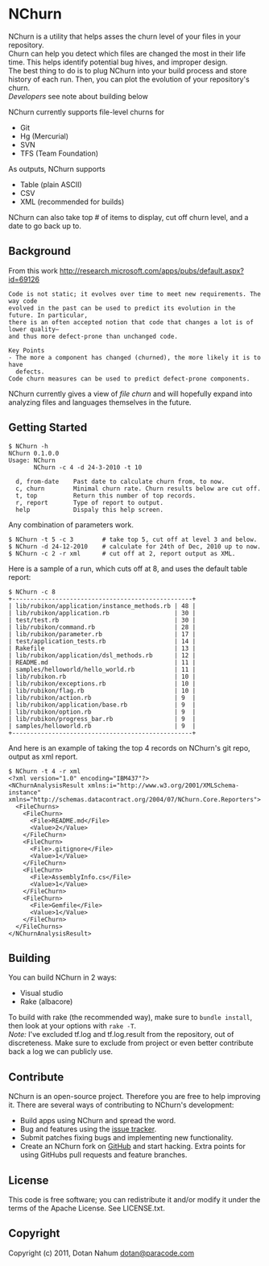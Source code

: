 NChurn
======

NChurn is a utility that helps asses the churn level of your files in your repository.  
Churn can help you detect which files are changed the most in their life time. This helps identify potential bug hives, and improper design.  
The best thing to do is to plug NChurn into your build process and store history of each run. Then, you can plot the evolution of your repository's churn.  
_Developers_ see note about building below

NChurn currently supports file-level churns for

* Git
* Hg (Mercurial)
* SVN
* TFS (Team Foundation)


As outputs, NChurn supports

* Table (plain ASCII)
* CSV
* XML (recommended for builds)


NChurn can also take top # of items to display, cut off churn level, and a date to go back up to.

Background
----------------
From this work http://research.microsoft.com/apps/pubs/default.aspx?id=69126

    Code is not static; it evolves over time to meet new requirements. The way code
    evolved in the past can be used to predict its evolution in the future. In particular,
    there is an often accepted notion that code that changes a lot is of lower quality—
    and thus more defect-prone than unchanged code.

    Key Points
    - The more a component has changed (churned), the more likely it is to have
      defects.
    Code churn measures can be used to predict defect-prone components.

NChurn currently gives a view of *file churn* and will hopefully expand into analyzing files and languages themselves in the future.

Getting Started
---------------

	$ NChurn -h
	NChurn 0.1.0.0
	Usage: NChurn
	       NChurn -c 4 -d 24-3-2010 -t 10

	  d, from-date    Past date to calculate churn from, to now.
	  c, churn        Minimal churn rate. Churn results below are cut off.
	  t, top          Return this number of top records.
	  r, report       Type of report to output.
	  help            Dispaly this help screen.

  
Any combination of parameters work.

	$ NChurn -t 5 -c 3        # take top 5, cut off at level 3 and below.
	$ NChurn -d 24-12-2010    # calculate for 24th of Dec, 2010 up to now.
	$ NChurn -c 2 -r xml      # cut off at 2, report output as XML.

Here is a sample of a run, which cuts off at 8, and uses the default table report:

	$ NChurn -c 8
	+--------------------------------------------------+
	| lib/rubikon/application/instance_methods.rb | 48 |
	| lib/rubikon/application.rb                  | 30 |
	| test/test.rb                                | 30 |
	| lib/rubikon/command.rb                      | 28 |
	| lib/rubikon/parameter.rb                    | 17 |
	| test/application_tests.rb                   | 14 |
	| Rakefile                                    | 13 |
	| lib/rubikon/application/dsl_methods.rb      | 12 |
	| README.md                                   | 11 |
	| samples/helloworld/hello_world.rb           | 11 |
	| lib/rubikon.rb                              | 10 |
	| lib/rubikon/exceptions.rb                   | 10 |
	| lib/rubikon/flag.rb                         | 10 |
	| lib/rubikon/action.rb                       | 9  |
	| lib/rubikon/application/base.rb             | 9  |
	| lib/rubikon/option.rb                       | 9  |
	| lib/rubikon/progress_bar.rb                 | 9  |
	| samples/helloworld.rb                       | 9  |
	+--------------------------------------------------+

And here is an example of taking the top 4 records on NChurn's git repo, output as xml report.

	$ NChurn -t 4 -r xml
	<?xml version="1.0" encoding="IBM437"?>
	<NChurnAnalysisResult xmlns:i="http://www.w3.org/2001/XMLSchema-instance" xmlns="http://schemas.datacontract.org/2004/07/NChurn.Core.Reporters">
	  <FileChurns>
	    <FileChurn>
	      <File>README.md</File>
	      <Value>2</Value>
	    </FileChurn>
	    <FileChurn>
	      <File>.gitignore</File>
	      <Value>1</Value>
	    </FileChurn>
	    <FileChurn>
	      <File>AssemblyInfo.cs</File>
	      <Value>1</Value>
	    </FileChurn>
	    <FileChurn>
	      <File>Gemfile</File>
	      <Value>1</Value>
	    </FileChurn>
	  </FileChurns>
	</NChurnAnalysisResult>

Building
----------
You can build NChurn in 2 ways:

* Visual studio
* Rake (albacore)

To build with rake (the recommended way), make sure to `bundle install`, then look at your options with `rake -T`.  
_Note:_ I've excluded tf.log and tf.log.result from the repository, out of discreteness. Make sure to exclude from project or even better contribute back a log we can publicly use.

Contribute
----------

NChurn is an open-source project. Therefore you are free to help improving it.
There are several ways of contributing to NChurn's development:

* Build apps using NChurn and spread the word.
* Bug and features using the [issue tracker][2].
* Submit patches fixing bugs and implementing new functionality.
* Create an NChurn fork on [GitHub][1] and start hacking. Extra points for using GitHubs pull requests and feature branches.

License
-------

This code is free software; you can redistribute it and/or modify it under the
terms of the Apache License. See LICENSE.txt.

Copyright
---------

Copyright (c) 2011, Dotan Nahum <dotan@paracode.com>


[1]: http://github.com/jondot/nchurn
[2]: http://github.com/jondot/nchurn/issues
